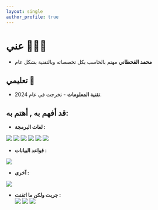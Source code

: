 ```yaml
---
layout: single
author_profile: true
---
```


# عني 🙋🏻‍♂️

- **محمد القحطاني**
مهتم بالحاسب بكل تخصصاته وبالتقنية بشكل عام

## تعليمي 📖

- **تقنية المعلومات** - تخرجت في عام 2024.

## قد أفهم به , أهتم به:

- **لغات البرمجة :** <br>
<img src="https://img.shields.io/badge/JavaScript-F7DF1E?style=for-the-badge&logo=javascript&logoColor=black">
<img src="https://img.shields.io/badge/HTML5-E34F26?style=for-the-badge&logo=html5&logoColor=white">
<img src="https://img.shields.io/badge/css-663399?style=for-the-badge&logo=css&logoColor=white">
<img src="https://img.shields.io/badge/sql-003B57?style=for-the-badge&logo=sqlite&logoColor=white">
<img src="https://img.shields.io/badge/PL/sql-003B57?style=for-the-badge&logo=sqlite&logoColor=white">
<img src="https://img.shields.io/badge/php-777BB4?style=for-the-badge&logo=php&logoColor=white">

- **قواعد البيانات :** <br>
<img src ="https://img.shields.io/badge/mysql-4479A1?style=for-the-badge&logo=mysql&logoColor=white"/>

- **آخرى :** <br>
<img src="https://img.shields.io/badge/linux-f8f8ff.svg?&style=for-the-badge&logo=linux&logoColor=black">

- **جربت ولكن ما اتقنت :** <br>
<img src="https://img.shields.io/badge/node.js-5FA04E?style=for-the-badge&logo=node.js&logoColor=white"/> <img src="https://img.shields.io/badge/python-%2314354C.svg?&style=for-the-badge&logo=python&logoColor=white"/> <img src="https://img.shields.io/badge/c++-00599C?style=for-the-badge&logo=cplusplus&logoColor=white"/>
